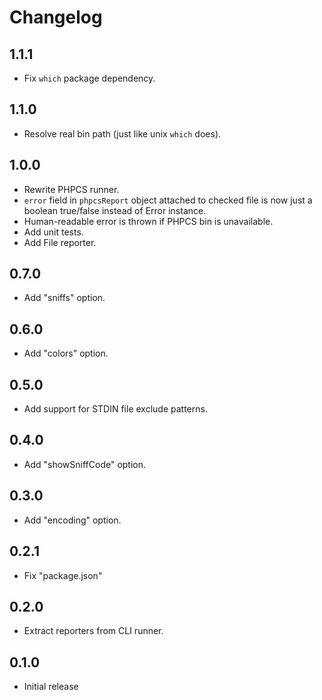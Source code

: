 # Changelog

## 1.1.1

- Fix `which` package dependency.

## 1.1.0

- Resolve real bin path (just like unix `which` does).

## 1.0.0

- Rewrite PHPCS runner.
- `error` field in `phpcsReport` object attached to checked file is now just a
  boolean true/false instead of Error instance.
- Human-readable error is thrown if PHPCS bin is unavailable.
- Add unit tests.
- Add File reporter.

## 0.7.0

- Add "sniffs" option.

## 0.6.0

- Add "colors" option.

## 0.5.0

- Add support for STDIN file exclude patterns.

## 0.4.0

- Add "showSniffCode" option.

## 0.3.0

- Add "encoding" option.

## 0.2.1

- Fix "package.json"

## 0.2.0

- Extract reporters from CLI runner.

## 0.1.0

- Initial release
